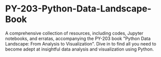 # PY-203-Python-Data-Landscape-Book
A comprehensive collection of resources, including codes, Jupyter notebooks, and erratas, accompanying the PY-203 book "Python Data Landscape: From Analysis to Visualization". Dive in to find all you need to become adept at insightful data analysis and visualization using Python.
